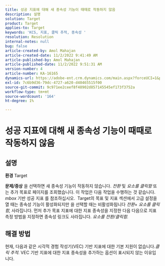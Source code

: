 ```yaml
---
title: 성공 지표에 대해 새 종속성 기능이 때때로 작동하지 않음
description: 설명
solution: Target
product: Target
applies-to: Target
keywords: 'KCS, 지표, 클릭 추적, 종속성 '
resolution: Resolution
internal-notes: null
bug: false
article-created-by: Amol Mahajan
article-created-date: 11/2/2022 9:41:49 AM
article-published-by: Amol Mahajan
article-published-date: 11/2/2022 9:51:31 AM
version-number: 4
article-number: KA-16165
dynamics-url: https://adobe-ent.crm.dynamics.com/main.aspx?forceUCI=1&pagetype=entityrecord&etn=knowledgearticle&id=cc51a58e-925a-ed11-9561-6045bd006a22
exl-id: 7c6b9d36-79dc-4727-a620-d40465515f00
source-git-commit: 9c971ee2ceef8f48902d857145545ef173f3752a
workflow-type: tm+mt
source-wordcount: '164'
ht-degree: 1%

---
```


# 성공 지표에 대해 새 종속성 기능이 때때로 작동하지 않음

## 설명

<b>환경</b>
Target


<b>문제/증상</b>
을 선택하면 새 종속성 기능이 작동하지 않습니다. *전환* 및 *요소를 클릭함* 또는 추가 목표로 페이지를 조회했습니다. 이 작업은 다음 작업을 수행하는 것 같습니다. *mbox* 기반 성공 지표 를 참조하십시오. 
Target의 목표 및 지표 섹션에서 고급 설정을 열 때는 종속성 기능이 활성화되지만 을 선택할 때는 비활성화됩니다 *전환*+ *요소를 클릭함,* 사라집니다. 먼저 추가 목표 지표에 대한 지표 종속성을 지정한 다음 다음으로 지표 측정 방법을 지정하면 종속성 링크도 사라집니다. *요소를 전환/클릭함.*


## 해결 방법


현재, 다음과 같은 시각적 경험 작성기(VEC) 기반 지표에 대한 기본 지원이 없습니다.*클릭 추적*. VEC 기반 지표에 대한 지표 종속성을 추가하는 옵션이 표시되지 않는 이유입니다.
